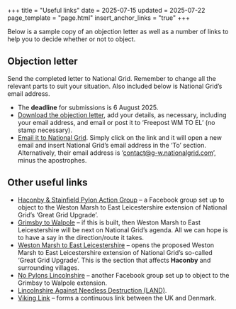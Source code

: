+++
title = "Useful links"
date = 2025-07-15
updated = 2025-07-22
page_template = "page.html"
insert_anchor_links = "true"
+++

Below is a sample copy of an objection letter as well as a number of links to help you to decide whether or not to object.

## Objection letter

Send the completed letter to National Grid. Remember to change all the relevant parts to suit your situation. Also included below is National Grid’s email address.

- The **deadline** for submissions is 6 August 2025.
- <a href="/docs/objection-letter.pdf" download>Download the objection letter</a>, add your details, as necessary, including your email address, and email or post it to ‘Freepost WM TO EL’ (no stamp necessary).
- [Email it to National Grid](mailto:contact@g-w.nationalgrid.com). Simply click on the link and it will open a new email and insert National Grid’s email address in the ‘To’ section. Alternatively, their email address is ‘contact@g-w.nationalgrid.com’, minus the apostrophes.

## Other useful links

- [Haconby & Stainfield Pylon Action Group](https://www.facebook.com/groups/1400754671211902) – a Facebook group set up to object to the Weston Marsh to East Leicestershire extension of National Grid’s ‘Great Grid Upgrade’.
- [Grimsby to Walpole](https://www.nationalgrid.com/the-great-grid-upgrade/grimsby-to-walpole) – if this is built, then Weston Marsh to East Leicestershire will be next on National Grid’s agenda. All we can hope is to have a say in the direction/route it takes.
- [Weston Marsh to East Leicestershire](https://nationalgrid.com/wmel) – opens the proposed Weston Marsh to East Leicestershire extension of National Grid’s so-called ‘Great Grid Upgrade’. This is the section that affects **Haconby** and surrounding villages.
- [No Pylons Lincolnshire](https://www.facebook.com/groups/427539323082424) – another Facebook group set up to object to the Grimbsy to Walpole extension.
- [Lincolnshire Against Needless Destruction (LAND)](http://lincsland.co.uk).
- [Viking Link](https://www.nationalgrid.com/national-grid-ventures/viking-link) – forms a continuous link between the UK and Denmark.
